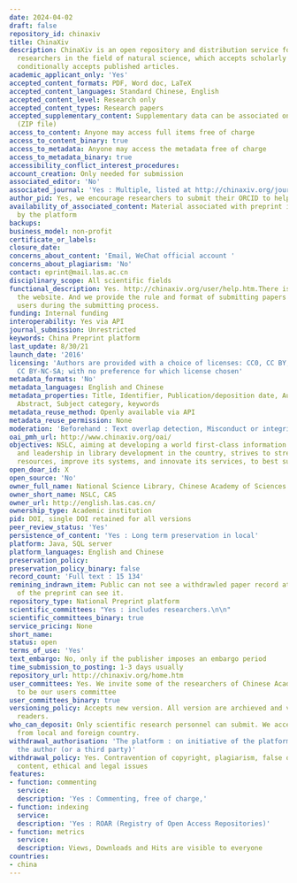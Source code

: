 ```yaml
---
date: 2024-04-02
draft: false
repository_id: chinaxiv
title: ChinaXiv
description: ChinaXiv is an open repository and distribution service for scientific
  researchers in the field of natural science, which accepts scholarly preprints and
  conditionally accepts published articles.
academic_applicant_only: 'Yes'
accepted_content_formats: PDF, Word doc, LaTeX
accepted_content_languages: Standard Chinese, English
accepted_content_level: Research only
accepted_content_types: Research papers
accepted_supplementary_content: Supplementary data can be associated on the same page
  (ZIP file)
access_to_content: Anyone may access full items free of charge
access_to_content_binary: true
access_to_metadata: Anyone may access the metadata free of charge
access_to_metadata_binary: true
accessibility_conflict_interest_procedures:
account_creation: Only needed for submission
associated_editor: 'No'
associated_journal: 'Yes : Multiple, listed at http://chinaxiv.org/journal/browse.htm'
author_pid: Yes, we encourage researchers to submit their ORCID to help identify them.
availability_of_associated_content: Material associated with preprint is hosted also
  by the platform
backups:
business_model: non-profit
certificate_or_labels:
closure_date:
concerns_about_content: 'Email, WeChat official account '
concerns_about_plagiarism: 'No'
contact: eprint@mail.las.ac.cn
disciplinary_scope: All scientific fields
functional_description: Yes. http://chinaxiv.org/user/help.htm.There is "HELP" on
  the website. And we provide the rule and format of submitting papers for the registered
  users during the submitting process.
funding: Internal funding
interoperability: Yes via API
journal_submission: Unrestricted
keywords: China Preprint platform
last_update: 8/30/21
launch_date: '2016'
licensing: 'Authors are provided with a choice of licenses: CC0, CC BY, CC BY-SA,
  CC BY-NC-SA; with no preference for which license chosen'
metadata_formats: 'No'
metadata_languages: English and Chinese
metadata_properties: Title, Identifier, Publication/deposition date, Author name(s),
  Abstract, Subject category, keywords
metadata_reuse_method: Openly available via API
metadata_reuse_permission: None
moderation: 'Beforehand : Text overlap detection, Misconduct or integrity checks'
oai_pmh_url: http://www.chinaxiv.org/oai/
objectives: NSLC, aiming at developing a world first-class information service ability
  and leadership in library development in the country, strives to strengthen its
  resources, improve its systems, and innovate its services, to best suit its users.
open_doar_id: X
open_source: 'No'
owner_full_name: National Science Library, Chinese Academy of Sciences
owner_short_name: NSLC, CAS
owner_url: http://english.las.cas.cn/
ownership_type: Academic institution
pid: DOI, single DOI retained for all versions
peer_review_status: 'Yes'
persistence_of_content: 'Yes : Long term preservation in local'
platform: Java, SQL server
platform_languages: English and Chinese
preservation_policy:
preservation_policy_binary: false
record_count: 'Full text : 15 134'
remining_indrawn_item: Public can not see a withdrawled paper record at all. The administer
  of the preprint can see it.
repository_type: National Preprint platform
scientific_committees: "Yes : includes researchers.\n\n"
scientific_committees_binary: true
service_pricing: None
short_name:
status: open
terms_of_use: 'Yes'
text_embargo: No, only if the publisher imposes an embargo period
time_submission_to_posting: 1-3 days usually
repository_url: http://chinaxiv.org/home.htm
user_committees: Yes. We invite some of the researchers of Chinese Academy of Sciences
  to be our users committee
user_committees_binary: true
versioning_policy: Accepts new version. All version are archieved and visible for
  readers.
who_can_deposit: Only scientific research personnel can submit. We accept the paper
  from local and foreign country.
withdrawal_authorisation: 'The platform : on initiative of the platform or asked by
  the author (or a third party)'
withdrawal_policy: Yes. Contravention of copyright, plagiarism, false or inaccurate
  content, ethical and legal issues
features:
- function: commenting
  service:
  description: 'Yes : Commenting, free of charge,'
- function: indexing
  service:
  description: 'Yes : ROAR (Registry of Open Access Repositories)'
- function: metrics
  service:
  description: Views, Downloads and Hits are visible to everyone
countries:
- china
---
```



